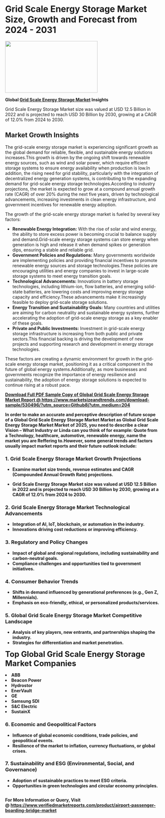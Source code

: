 <H1>Grid Scale Energy Storage Market Size, Growth and Forecast from 2024 - 2031</H1><img class="aligncenter size-medium wp-image-584254" src="https://thirdeyenews.in/wp-content/uploads/2024/09/Global-Market-Research-300x168.jpeg" alt="" width="300" height="168" /><p><strong>Global&nbsp;<a href="https://www.marketsizeandtrends.com/download-sample/530496/?utm_source=Github8j?utm_medium=204">Grid Scale Energy Storage Market</a> Insights</strong></p><p>Grid Scale Energy Storage Market size was valued at USD 12.5 Billion in 2022 and is projected to reach USD 30 Billion by 2030, growing at a CAGR of 12.0% from 2024 to 2030.</p><p><h2>Market Growth Insights</h2> <p>The grid-scale energy storage market is experiencing significant growth as the global demand for reliable, flexible, and sustainable energy solutions increases.This growth is driven by the ongoing shift towards renewable energy sources, such as wind and solar power, which require efficient storage systems to ensure energy availability when production is low.In addition, the rising need for grid stability, particularly with the integration of decentralized energy generation systems, is contributing to the expanding demand for grid-scale energy storage technologies.According to industry projections, the market is expected to grow at a compound annual growth rate (CAGR) of over 20% during the next five years, driven by technological advancements, increasing investments in clean energy infrastructure, and government incentives for renewable energy adoption.</p> <p><strong><a href="#"></a></strong></p> <p>The growth of the grid-scale energy storage market is fueled by several key factors:</p> <ul> <li><strong>Renewable Energy Integration:</strong> With the rise of solar and wind energy, the ability to store excess power is becoming crucial to balance supply and demand.Grid-scale energy storage systems can store energy when generation is high and release it when demand spikes or generation dips, ensuring a stable and reliable grid.</li> <li><strong>Government Policies and Regulations:</strong> Many governments worldwide are implementing policies and providing financial incentives to promote renewable energy sources and storage technologies.These policies are encouraging utilities and energy companies to invest in large-scale storage systems to meet energy transition goals.</li> <li><strong>Technological Advancements:</strong> Innovations in battery storage technologies, including lithium-ion, flow batteries, and emerging solid-state batteries, are lowering costs and improving energy storage capacity and efficiency.These advancements make it increasingly feasible to deploy grid-scale storage solutions.</li> <li><strong>Energy Transition and Sustainability Goals:</strong> Many countries and utilities are aiming for carbon neutrality and sustainable energy systems, further accelerating the adoption of grid-scale energy storage as a key enabler of these goals.</li> <li><strong>Private and Public Investments:</strong> Investment in grid-scale energy storage infrastructure is increasing from both public and private sectors.This financial backing is driving the development of new projects and supporting research and development in energy storage technologies.</li> </ul> <p>These factors are creating a dynamic environment for growth in the grid-scale energy storage market, positioning it as a critical component in the future of global energy systems.Additionally, as more businesses and governments recognize the importance of energy resilience and sustainability, the adoption of energy storage solutions is expected to continue rising at a robust pace.</p> <p><strong><a href="#"></p><p><span class=""><strong>Download Full PDF Sample Copy of Global Grid Scale Energy Storage Market Report</strong> @ <a href="https://www.marketsizeandtrends.com/download-sample/530496/?utm_source=Github8j?utm_medium=204" target="_blank">https://www.marketsizeandtrends.com/download-sample/530496/?utm_source=Github8j?utm_medium=204</a></span></p><p>In order to make an accurate and perceptive description of future scope of a Global&nbsp;Grid Scale Energy Storage Market Market as Global&nbsp;Grid Scale Energy Storage Market Market of 2025, you need to describe a clear Vision &ndash; What Industry or Linda can you think of for example: Quote from a Technology, healthcare, automotive, renewable energy, name the market you are Reffering to.However, some general trends and factors usually impact market reports and their future outlook include:</p><h3>1.&nbsp;<strong>Grid Scale Energy Storage Market Growth Projections</strong></h3><ul><li>Examine market size trends, revenue estimates and CAGR (Compounded Annual Growth Rate) projections.</li><li><p>Grid Scale Energy Storage Market size was valued at USD 12.5 Billion in 2022 and is projected to reach USD 30 Billion by 2030, growing at a CAGR of 12.0% from 2024 to 2030.</p></li></ul><h3>2.&nbsp;<strong>Grid Scale Energy Storage Market Technological Advancements</strong></h3><ul><li>Integration of AI, IoT, blockchain, or automation in the industry.</li><li>Innovations driving cost reductions or improving efficiency.</li></ul><h3>3.&nbsp;<strong>Regulatory and Policy Changes</strong></h3><ul><li>Impact of global and regional regulations, including sustainability and carbon-neutral goals.</li><li>Compliance challenges and opportunities tied to government initiatives.</li></ul><h3>4.&nbsp;<strong>Consumer Behavior Trends</strong></h3><ul><li>Shifts in demand influenced by generational preferences (e.g., Gen Z, Millennials).</li><li>Emphasis on eco-friendly, ethical, or personalized products/services.</li></ul><h3>5.&nbsp;<strong>Global Grid Scale Energy Storage Market Competitive Landscape</strong></h3><ul><li>Analysis of key players, new entrants, and partnerships shaping the industry.</li><li>Strategies for differentiation and market penetration.</li></ul><p data-pm-slice="1 1 []"><span style="color: inherit; font-family: inherit; font-size: 25px;">Top Global Grid Scale Energy Storage Market Companies</span></p><div class="" data-test-id=""><p><li>ABB</li><li> Beacon Power</li><li> Hydrostor</li><li> EnerVault</li><li> GE</li><li> Samsung SDI</li><li> S&C Electric</li><li> SustainX</li></p></div><h3>6.&nbsp;<strong>Economic and Geopolitical Factors</strong></h3><ul><li>Influence of global economic conditions, trade policies, and geopolitical events.</li><li>Resilience of the market to inflation, currency fluctuations, or global crises.</li></ul><h3>7.&nbsp;<strong>Sustainability and ESG (Environmental, Social, and Governance)</strong></h3><ul><li>Adoption of sustainable practices to meet ESG criteria.</li><li>Opportunities in green technologies and circular economy principles.</li></ul><h2><strong style="font-size: 14px;">For More Information or Query, Visit @&nbsp;</strong><a style="background-color: #ffffff; font-size: 14px;" href="https://www.marketsizeandtrends.com/report/grid-scale-energy-storage-market/" target="_blank">https://www.verifiedmarketreports.com/product/airport-passenger-boarding-bridge-market</a></h2>